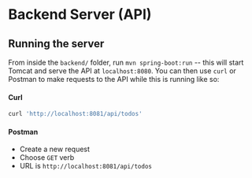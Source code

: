 # Backend Server (API)
## Running the server
From inside the `backend/` folder, run `mvn spring-boot:run` -- this will start Tomcat and serve the API at `localhost:8080`. 
You can then use `curl` or Postman to make requests to the API while this is running like so:

#### Curl
```bash
curl 'http://localhost:8081/api/todos'
```

#### Postman
- Create a new request
- Choose `GET` verb
- URL is `http://localhost:8081/api/todos`